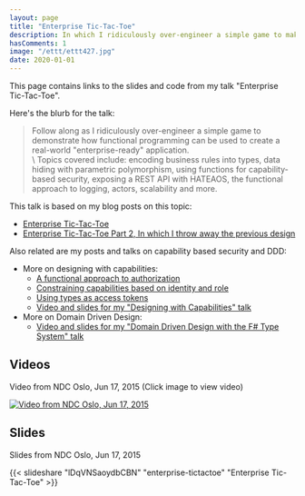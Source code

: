 ```yaml
---
layout: page
title: "Enterprise Tic-Tac-Toe"
description: In which I ridiculously over-engineer a simple game to make it "enterprise-ready"
hasComments: 1
image: "/ettt/ettt427.jpg"
date: 2020-01-01
---
```


This page contains links to the slides and code from my talk "Enterprise Tic-Tac-Toe".

Here's the blurb for the talk:


> Follow along as I ridiculously over-engineer a simple game to demonstrate how   functional programming can be used to create a real-world "enterprise-ready" application.\
  \ Topics covered include: encoding business rules into types, data hiding with parametric polymorphism, using functions for capability-based security, exposing a REST API with HATEAOS, the functional approach to logging, actors, scalability and more.

This talk is based on my blog posts on this topic:

* [Enterprise Tic-Tac-Toe](/posts/enterprise-tic-tac-toe/)
* [Enterprise Tic-Tac-Toe Part 2, In which I throw away the previous design](/posts/enterprise-tic-tac-toe-2/)


Also related are my posts and talks on capability based security and DDD:

* More on designing with capabilities:
  * [A functional approach to authorization](/posts/capability-based-security/)
  * [Constraining capabilities based on identity and role](/posts/capability-based-security-2/)
  * [Using types as access tokens](/posts/capability-based-security-3/)
  * [Video and slides for my "Designing with Capabilities" talk](/cap/)
* More on Domain Driven Design:
  * [Video and slides for my "Domain Driven Design with the F# Type System" talk](/ddd/)

## Videos

Video from NDC Oslo, Jun 17, 2015 (Click image to view video)

[![Video from NDC Oslo, Jun 17, 2015](ettt427.jpg)](https://goo.gl/YE4pW2)


## Slides

Slides from NDC Oslo, Jun 17, 2015

{{< slideshare "lDqVNSaoydbCBN" "enterprise-tictactoe" "Enterprise Tic-Tac-Toe" >}}

